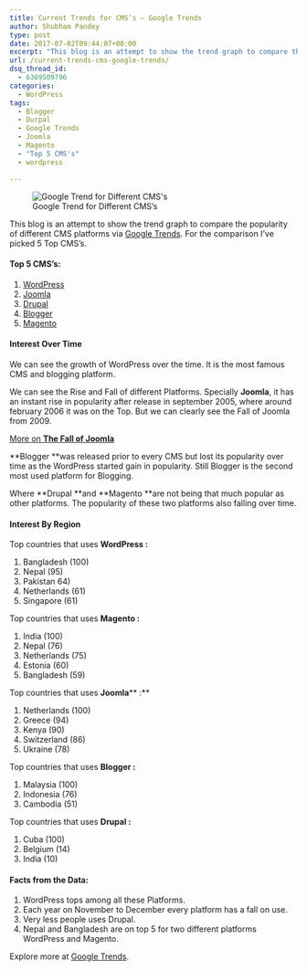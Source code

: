 ```yaml
---
title: Current Trends for CMS’s – Google Trends
author: Shubham Pandey
type: post
date: 2017-07-02T09:44:07+00:00
excerpt: "This blog is an attempt to show the trend graph to compare the popularity of different CMS platforms via Google Trends. For the comparison I've picked 5 Top CMS's."
url: /current-trends-cms-google-trends/
dsq_thread_id:
  - 6369509796
categories:
  - WordPress
tags:
  - Blogger
  - Durpal
  - Google Trends
  - Joomla
  - Magento
  - "Top 5 CMS's"
  - wordpress

---
```

<figure id="attachment_679"><img class="size-full wp-image-679" src="/resources/uploads/2017/07/Screenshot-from-2017-07-02-14-56-46.png?resize=640%2C327" alt="Google Trend for Different CMS's" /><figcaption class="wp-caption-text">Google Trend for Different CMS&#8217;s</figcaption></figure>

This blog is an attempt to show the trend graph to compare the popularity of different CMS platforms via [Google Trends][2]. For the comparison I&#8217;ve picked 5 Top CMS&#8217;s.

#### Top 5 CMS&#8217;s:

  1. [WordPress][3]
  2. [Joomla][4]
  3. [Drupal][5]
  4. [Blogger][6]
  5. [Magento][7]

#### Interest Over Time



We can see the growth of WordPress over the time. It is the most famous CMS and blogging platform.

We can see the Rise and Fall of different Platforms. Specially **Joomla**, it has an instant rise in popularity after release in september 2005, where around february 2006 it was on the Top. But we can clearly see the Fall of Joomla from 2009.

[More on **The Fall of Joomla**][8]

**Blogger **was released prior to every CMS but lost its popularity over time as the WordPress started gain in popularity. Still Blogger is the second most used platform for Blogging.

Where **Drupal **and **Magento **are not being that much popular as other platforms. The popularity of these two platforms also falling over time.



#### Interest By Region



Top countries that uses **WordPress :**

  1. Bangladesh (100)
  2. Nepal (95)
  3. Pakistan 64)
  4. Netherlands (61)
  5. Singapore (61)

Top countries that uses **Magento :**

  1. India (100)
  2. Nepal (76)
  3. Netherlands (75)
  4. Estonia (60)
  5. Bangladesh (59)

Top countries that uses **Joomla**** :**

  1. Netherlands (100)
  2. Greece (94)
  3. Kenya (90)
  4. Switzerland (86)
  5. Ukraine (78)

Top countries that uses **Blogger :**

  1. Malaysia (100)
  2. Indonesia (76)
  3. Cambodia (51)

Top countries that uses **Drupal :**

  1. Cuba (100)
  2. Belgium (14)
  3. India (10)

#### Facts from the Data:

  1. WordPress tops among all these Platforms.
  2. Each year on November to December every platform has a fall on use.
  3. Very less people uses Drupal.
  4. Nepal and Bangladesh are on top 5 for two different platforms WordPress and Magento.

Explore more at [Google Trends][9].

 [1]: /resources/uploads/2017/07/Screenshot-from-2017-07-02-14-56-46.png
 [2]: https://trends.google.com/trends/
 [3]: https://wordpress.org
 [4]: https://www.joomla.org/
 [5]: https://www.drupal.org/
 [6]: https://www.blogger.com/
 [7]: https://magento.com/
 [8]: https://magazine.joomla.org/issues/issue-june-2016/item/3057-the-fall-of-joomla
 [9]: https://trends.google.com/trends/explore?date=all&q=drupal,WordPress,Magento,joomla,blogger